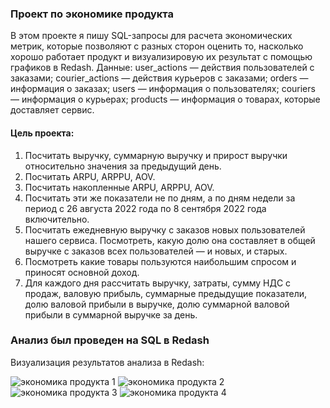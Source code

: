 ### Проект по экономике продукта
В этом проекте я пишу SQL-запросы для расчета экономических метрик, которые позволяют с разных сторон оценить то, насколько хорошо работает продукт и визуализировую их результат с помощью графиков в Redash. 
Данные:
user_actions — действия пользователей с заказами;
courier_actions — действия курьеров с заказами;
orders — информация о заказах;
users — информация о пользователях;
couriers — информация о курьерах;
products — информация о товарах, которые доставляет сервис.
#### Цель проекта:
1. Посчитать выручку, суммарную выручку и прирост выручки относительно значения за предыдущий день.
2. Посчитать ARPU, ARPPU, AOV.
3. Посчитать накопленные ARPU, ARPPU, AOV.
4. Посчитать эти же показатели не по дням, а по дням недели за период с 26 августа 2022 года по 8 сентября 2022 года включительно.
5. Посчитать ежедневную выручку с заказов новых пользователей нашего сервиса. Посмотреть, какую долю она составляет в общей выручке с заказов всех пользователей — и новых, и старых. 
6. Посмотреть какие товары пользуются наибольшим спросом и приносят основной доход.
7. Для каждого дня рассчитать выручку, затраты, сумму НДС с продаж, валовую прибыль, суммарные предыдущие показатели, долю валовой прибыли в выручке, долю суммарной валовой прибыли в суммарной выручке за день.

### Анализ был проведен на SQL в Redash
Визуализация результатов анализа в Redash:

![экономика продукта 1](https://github.com/belladzhu/product-analysis/assets/101130608/9f3a3cdc-ce4c-42f1-82d0-f6e03ce3ea04)
![экономика продукта 2](https://github.com/belladzhu/product-analysis/assets/101130608/67e15bef-0b39-4aef-a574-2ce881ca36ad)
![экономика продукта 3](https://github.com/belladzhu/product-analysis/assets/101130608/1624bc0e-e7d7-4442-ad28-fca0dc246a0d)
![экономика продукта 4](https://github.com/belladzhu/product-analysis/assets/101130608/7403f4b5-ecea-43e8-9c7e-2806c139d692)